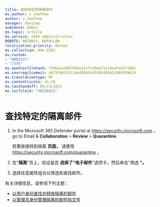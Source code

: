 ```yaml
---
title: 查找特定的隔离邮件
ms.author: v-jmathew
author: v-jmathew
manager: dansimp
audience: Admin
ms.topic: article
ms.service: o365-administration
ROBOTS: NOINDEX, NOFOLLOW
localization_priority: Normal
ms.collection: Adm_O365
ms.custom:
- "9002531"
- "7375"
ms.openlocfilehash: 7396ea1d863956e151f238e471e14eafa43f1881
ms.sourcegitcommit: ab75f66355116e995b3cb5505465b31989339e28
ms.translationtype: MT
ms.contentlocale: zh-CN
ms.lasthandoff: 08/13/2021
ms.locfileid: "58326823"
---
```

# <a name="find-a-specific-quarantined-message"></a>查找特定的隔离邮件

1. In the Microsoft 365 Defender portal at <https://security.microsoft.com> ， go to Email & **Collaboration** \> **Review** \> **Quarantine**.

   若要直接转到隔离 **页面，** 请使用 <https://security.microsoft.com/quarantine> 。

2. 在"**隔离**"页上，验证是否 **选择了"电子邮件**"选项卡，然后单击"筛选 **"。**
3. 选择任意属性组合以筛选和查找邮件。

有关详细信息，请参阅下列主题：

- [以用户身份查找并释放隔离的邮件](https://docs.microsoft.com/microsoft-365/security/office-365-security/find-and-release-quarantined-messages-as-a-user)
- [以管理员身份管理隔离的邮件和文件](https://docs.microsoft.com/microsoft-365/security/office-365-security/manage-quarantined-messages-and-files)
